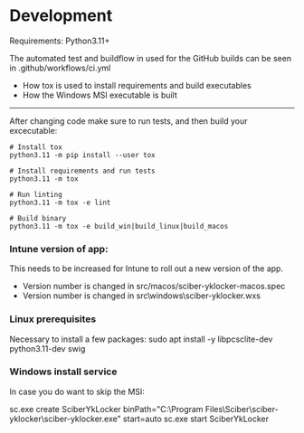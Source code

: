 
# Development
Requirements: Python3.11+


The automated test and buildflow in used for the GitHub builds can be seen in .github/workflows/ci.yml
- How tox is used to install requirements and build executables
- How the Windows MSI executable is built


____

After changing code make sure to run tests, and then build your excecutable:
```
# Install tox
python3.11 -m pip install --user tox

# Install requirements and run tests
python3.11 -m tox

# Run linting
python3.11 -m tox -e lint

# Build binary
python3.11 -m tox -e build_win|build_linux|build_macos

```

### Intune version of app:
This needs to be increased for Intune to roll out a new version of the app.
- Version number is changed in src/macos/sciber-yklocker-macos.spec
- Version number is changed in src\windows\sciber-yklocker.wxs

### Linux prerequisites
Necessary to install a few packages:
sudo apt install -y libpcsclite-dev python3.11-dev swig


### Windows install service

In case you do want to skip the MSI:

sc.exe create SciberYkLocker binPath="C:\Program Files\Sciber\sciber-yklocker\sciber-yklocker.exe" start=auto
sc.exe start SciberYkLocker
